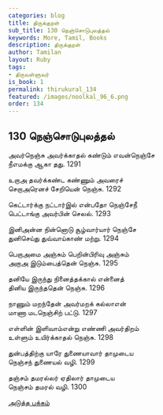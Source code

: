 ```yaml
---
categories: blog
title: திருக்குறள்
sub_title: 130 நெஞ்சொடுபுலத்தல்
keywords: More, Tamil, Books
description: திருக்குறள்
author: Tamilan
layout: Ruby
tags:
- திருவள்ளுவர்
is_book: 1
permalink: thirukural_134
featured: /images/noolkal_96_6.png
order: 134
---
```

## 130 நெஞ்சொடுபுலத்தல்

அவர்நெஞ்சு அவர்க்காதல் கண்டும் எவன்நெஞ்சே  
நீஎமக்கு ஆகா தது. 1291

உறாஅ தவர்க்கண்ட கண்ணும் அவரைச்  
செறாஅரெனச் சேறியென் நெஞ்சு. 1292

கெட்டார்க்கு நட்டார்இல் என்பதோ நெஞ்சேநீ  
பெட்டாங்கு அவர்பின் செலல். 1293

இனிஅன்ன நின்னொடு சூழ்வார்யார் நெஞ்சே  
துனிசெய்து துவ்வாய்காண் மற்று. 1294

பெறாஅமை அஞ்சும் பெறின்பிரிவு அஞ்சும்  
அறாஅ இடும்பைத்தென் நெஞ்சு. 1295

தனியே இருந்து நினைத்தக்கால் என்னைத்  
தினிய இருந்ததென் நெஞ்சு. 1296

நாணும் மறந்தேன் அவர்மறக் கல்லாஎன்  
மாணா மடநெஞ்சிற் பட்டு. 1297

எள்ளின் இளிவாம்என்று எண்ணி அவர்திறம்  
உள்ளும் உயிர்க்காதல் நெஞ்சு. 1298

துன்பத்திற்கு யாரே துணையாவார் தாமுடைய  
நெஞ்சந் துணையல் வழி. 1299

தஞ்சம் தமரல்லர் ஏதிலார் தாமுடைய  
நெஞ்சம் தமரல் வழி. 1300

[அடுத்த பக்கம்](thirukural_135)